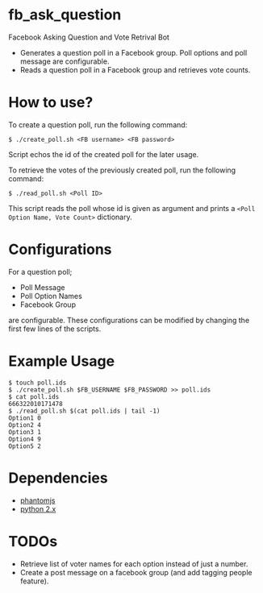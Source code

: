 # fb_ask_question
Facebook Asking Question and Vote Retrival Bot

- Generates a question poll in a Facebook group. Poll options and poll message are configurable.
- Reads a question poll in a Facebook group and retrieves vote counts.

# How to use?

To create a question poll, run the following command:
```
$ ./create_poll.sh <FB username> <FB password>
```

Script echos the id of the created poll for the later usage.

To retrieve the votes of the previously created poll, run the following command:
```
$ ./read_poll.sh <Poll ID>
```
This script reads the poll whose id is given as argument and prints a `<Poll Option Name, Vote Count>` dictionary.

# Configurations

For a question poll;
- Poll Message
- Poll Option Names
- Facebook Group 

are configurable. These configurations can be modified by changing the first few lines of the scripts.

# Example Usage

```
$ touch poll.ids
$ ./create_poll.sh $FB_USERNAME $FB_PASSWORD >> poll.ids
$ cat poll.ids
666322010171478
$ ./read_poll.sh $(cat poll.ids | tail -1)
Option1 0
Option2 4
Option3 1
Option4 9
Option5 2
```

# Dependencies

- [phantomjs](http://phantomjs.org/)
- [python 2.x](https://www.python.org/)

# TODOs

- Retrieve list of voter names for each option instead of just a number.
- Create a post message on a facebook group (and add tagging people feature).



